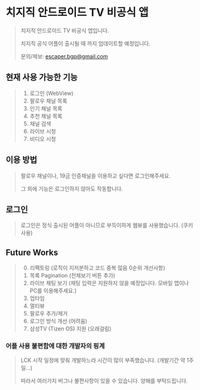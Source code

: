 # 치지직 안드로이드 TV 비공식 앱
>치지직 안드로이드 TV 비공식 앱입니다.
>
>치지직 공식 어플이 출시될 때 까지 업데이트할 예정입니다.
>
>문의/제보: escaper.bgp@gmail.com

## 현재 사용 가능한 기능
>1. 로그인 (WebView)
>2. 팔로우 채널 목록
>3. 인기 채널 목록
>4. 추천 채널 목록
>5. 채널 검색
>6. 라이브 시청
>7. 비디오 시청

## 이용 방법
>팔로우 채널이나, 19금 인증채널을 이용하고 싶다면 로그인해주세요. 
>
>그 외에 기능은 로그인하지 않아도 작동합니다.

## 로그인
>로그인은 정식 출시된 어플이 아니므로 부득이하게 웹뷰를 사용했습니다. (쿠키 사용)


## Future Works
>0. 리팩토링 (로직이 지저분하고 코드 중복 많음 0순위 개선사항)
>1. 목록 Pagination (전체보기 버튼 추가)
>2. 라이브 채팅 보기 (채팅 입력은 지원하지 않을 예정입니다. 모바일 앱이나 PC를 이용해주세요.)
>3. 업타임
>4. 멀티뷰
>5. 팔로우 추가/제거 
>6. 로그인 방식 개선 (어려움)
>7. 삼성TV (Tizen OS) 지원 (오래걸림)

### 어플 사용 불편함에 대한 개발자의 핑계
>LCK 시작 일정에 맞춰 개발하느라 시간이 많이 부족했습니다. (개발기간 약 1주일...) 
>
>따라서 여러가지 버그나 불편사항이 있을 수 있습니다. 양해를 부탁드립니다.